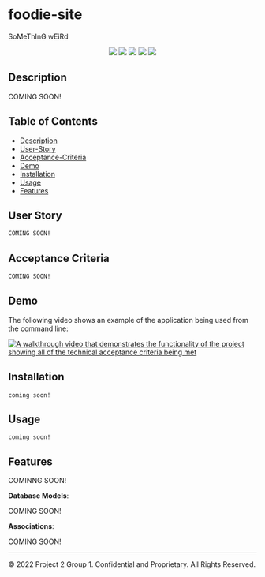 # foodie-site

SoMeThInG wEiRd

<p align="center">
    <img src="https://img.shields.io/badge/Javascript-yellow" />
    <img src="https://img.shields.io/badge/express-orange" />
    <img src="https://img.shields.io/badge/Sequelize-blue"  />
    <img src="https://img.shields.io/badge/mySQL-blue"  />
    <img src="https://img.shields.io/badge/dotenv-green" />
</p>

## Description

COMING SOON!

## Table of Contents

- [Description](#Description)
- [User-Story](#User-Story)
- [Acceptance-Criteria](#Acceptance-Criteria)
- [Demo](#Demo)
- [Installation](#Installation)
- [Usage](#Usage)
- [Features](#Features)

## User Story

```md
COMING SOON!
```

## Acceptance Criteria

```md
COMING SOON!
```

## Demo

The following video shows an example of the application being used from the command line:

[![A walkthrough video that demonstrates the functionality of the project showing all of the technical acceptance criteria being met](./Assets/)](https://2u-20.wistia.com/medias/2lnle7xnpk)

## Installation

`coming soon!`

## Usage

`coming soon!`

## Features

COMINNG SOON!

**Database Models**:

COMING SOON!

**Associations**:

COMING SOON!

---

© 2022 Project 2 Group 1. Confidential and Proprietary. All Rights Reserved.
